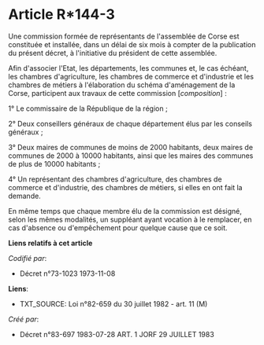 # Article R*144-3

Une commission formée de représentants de l'assemblée de Corse est constituée et installée, dans un délai de six mois à
compter de la publication du présent décret, à l'initiative du président de cette assemblée.

Afin d'associer l'Etat, les départements, les communes et, le cas échéant, les chambres d'agriculture, les chambres de
commerce et d'industrie et les chambres de métiers à l'élaboration du schéma d'aménagement de la Corse, participent aux
travaux de cette commission [*composition*] :

1° Le commissaire de la République de la région ;

2° Deux conseillers généraux de chaque département élus par les conseils généraux ;

3° Deux maires de communes de moins de 2000 habitants, deux maires de communes de 2000 à 10000 habitants, ainsi que les
maires des communes de plus de 10000 habitants ;

4° Un représentant des chambres d'agriculture, des chambres de commerce et d'industrie, des chambres de métiers, si elles en
ont fait la demande.

En même temps que chaque membre élu de la commission est désigné, selon les mêmes modalités, un suppléant ayant vocation à le
remplacer, en cas d'absence ou d'empêchement pour quelque cause que ce soit.

**Liens relatifs à cet article**

_Codifié par_:

  - Décret n°73-1023 1973-11-08

**Liens**:

  - TXT_SOURCE: Loi n°82-659 du 30 juillet 1982 - art. 11 (M)

_Créé par_:

  - Décret n°83-697 1983-07-28 ART. 1 JORF 29 JUILLET 1983

